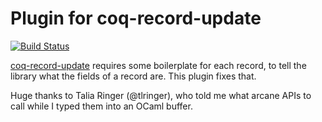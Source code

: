 # Plugin for coq-record-update

[![Build Status](https://travis-ci.com/tchajed/coq-record-update-plugin.svg?branch=master)](https://travis-ci.com/tchajed/coq-record-update-plugin)

[coq-record-update](https://github.com/tchajed/coq-record-update) requires some
boilerplate for each record, to tell the library what the fields of a record
are. This plugin fixes that.

Huge thanks to Talia Ringer (@tlringer), who told me what arcane APIs to call
while I typed them into an OCaml buffer.
